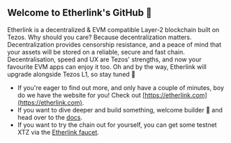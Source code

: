## Welcome to Etherlink's GitHub 👋

Etherlink is a decentralized & EVM compatible Layer-2 blockchain built on Tezos. Why should you care? Because decentralization matters. Decentralization provides censorship resistance, and a peace of mind that your assets will be stored on a reliable, secure and fast chain. Decentralisation, speed and UX are Tezos' strengths, and now your favourite EVM apps can enjoy it too. Oh and by the way, Etherlink will upgrade alongside Tezos L1, so stay tuned 👀

* If you're eager to find out more, and only have a couple of minutes, boy do we have the website for you! Check out [https://etherlink.com](https://etherlink.com).
* If you want to dive deeper and build something, welcome builder 🤝 and head over to the [docs](https://docs.etherlink.com).
* If you want to try the chain out for yourself, you can get some testnet XTZ via the [Etherlink faucet](https://faucet.etherlink.com).
